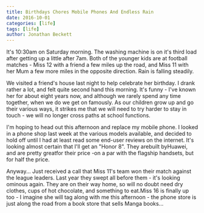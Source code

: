 ```yaml
---
title: Birthdays Chores Mobile Phones And Endless Rain
date: 2016-10-01
categories: [life]
tags: [life]
author: Jonathan Beckett
---
```


It's 10:30am on Saturday morning. The washing machine is on it's third load after getting up a little after 7am. Both of the younger kids are at football matches - Miss 12 with a friend a few miles up the road, and Miss 11 with her Mum a few more miles in the opposite direction. Rain is falling steadily.

We visited a friend's house last night to help celebrate her birthday. I drank rather a lot, and felt quite second hand this morning. It's funny - I've known her for about eight years now, and although we rarely spend any time together, when we do we get on famously. As our children grow up and go their various ways, it strikes me that we will need to try harder to stay in touch - we will no longer cross paths at school functions.

I'm hoping to head out this afternoon and replace my mobile phone. I looked in a phone shop last week at the various models available, and decided to hold off until I had at least read some end-user reviews on the internet. It's looking almost certain that I'll get an "Honor 8". They arebuilt byHuawei, and are pretty greatfor their price -on a par with the flagship handsets, but for half the price.

Anyway... Just received a call that Miss 11's team won their match against the league leaders. Last year they swept all before them - it's looking ominous again. They are on their way home, so will no doubt need dry clothes, cups of hot chocolate, and something to eat.Miss 16 is finally up too - I imagine she will tag along with me this afternoon - the phone store is just along the road from a book store that sells Manga books...